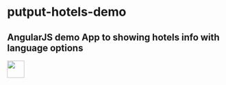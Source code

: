 # putput-hotels-demo
AngularJS demo App to showing hotels info with language options
---
<img src="https://thumbs.gfycat.com/LikableUnknownGourami-size_restricted.gif" width="40" height="40" />
